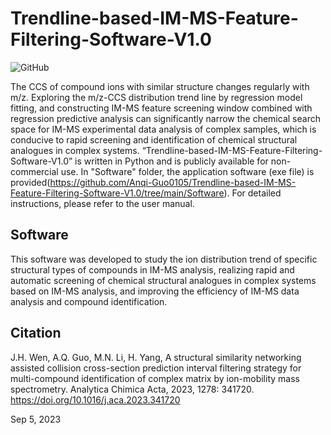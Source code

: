 # Trendline-based-IM-MS-Feature-Filtering-Software-V1.0

![GitHub](https://img.shields.io/badge/license-Apache--2.0%20License-orange)

The CCS of compound ions with similar structure changes regularly with m/z. Exploring the m/z-CCS distribution trend line by regression model fitting, and constructing IM-MS feature screening window combined with regression predictive analysis can significantly narrow the chemical search space for IM-MS experimental data analysis of complex samples, which is conducive to rapid screening and identification of chemical structural analogues in complex systems. “Trendline-based-IM-MS-Feature-Filtering-Software-V1.0” is written in Python and is publicly available for non-commercial use. In "Software" folder, the application software (exe file) is provided(https://github.com/Anqi-Guo0105/Trendline-based-IM-MS-Feature-Filtering-Software-V1.0/tree/main/Software). For detailed instructions, please refer to the user manual.

## Software

This software was developed to study the ion distribution trend of specific structural types of compounds in IM-MS analysis, realizing rapid and automatic screening of chemical structural analogues in complex systems based on IM-MS analysis, and improving the efficiency of IM-MS data analysis and compound identification.

## Citation

J.H. Wen, A.Q. Guo, M.N. Li, H. Yang, A structural similarity networking assisted collision cross-section prediction interval filtering strategy for multi-compound identification of complex matrix by ion-mobility mass spectrometry. Analytica Chimica Acta, 2023, 1278: 341720. https://doi.org/10.1016/j.aca.2023.341720

Sep 5, 2023
